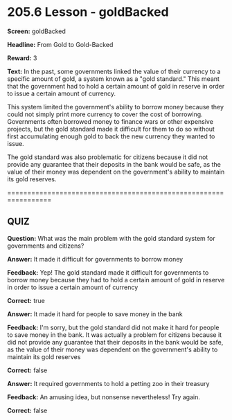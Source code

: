 # 205.6 Lesson - goldBacked

**Screen:** goldBacked

**Headline:** From Gold to Gold-Backed

**Reward:** 3

**Text:** In the past, some governments linked the value of their currency to a specific amount of gold, a system known as a "gold standard." This meant that the government had to hold a certain amount of gold in reserve in order to issue a certain amount of currency.

This system limited the government's ability to borrow money because they could not simply print more currency to cover the cost of borrowing. Governments often borrowed money to finance wars or other expensive projects, but the gold standard made it difficult for them to do so without first accumulating enough gold to back the new currency they wanted to issue.

The gold standard was also problematic for citizens because it did not provide any guarantee that their deposits in the bank would be safe, as the value of their money was dependent on the government's ability to maintain its gold reserves.

\=================================================================

## QUIZ

**Question:** What was the main problem with the gold standard system for governments and citizens?

**Answer:** It made it difficult for governments to borrow money

**Feedback:** Yep! The gold standard made it difficult for governments to borrow money because they had to hold a certain amount of gold in reserve in order to issue a certain amount of currency

**Correct:** true

**Answer:** It made it hard for people to save money in the bank

**Feedback:** I'm sorry, but the gold standard did not make it hard for people to save money in the bank. It was actually a problem for citizens because it did not provide any guarantee that their deposits in the bank would be safe, as the value of their money was dependent on the government's ability to maintain its gold reserves

**Correct:** false

**Answer:** It required governments to hold a petting zoo in their treasury

**Feedback:** An amusing idea, but nonsense nevertheless! Try again.

**Correct:** false

<figure><img src="../.gitbook/assets/205-06.png" alt=""><figcaption></figcaption></figure>
